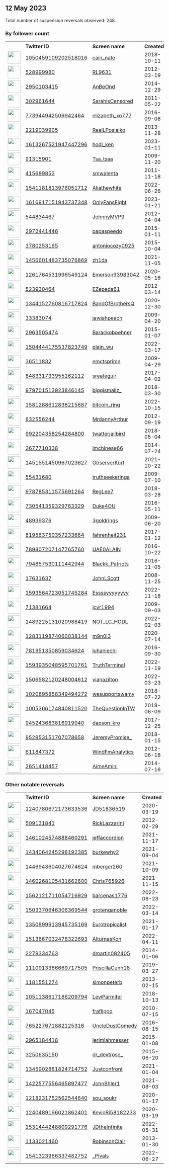 
## 12 May 2023
Total number of suspension reversals observed: 248.

### By follower count
<table><tr><th></th><th align="left">Twitter ID</th><th align="left">Screen name</th>
<th align="left">Created</th><th align="left">Status</th><th align="left">Suspended</th><th align="left">Followers</th>
<tr><td><a href="https://pbs.twimg.com/profile_images/1657818551107874820/2o2JGNr1_normal.jpg"><img src="https://pbs.twimg.com/profile_images/1657818551107874820/2o2JGNr1_normal.jpg" width="40px" height="40px" align="center"/></a></td><td><a href="https://twitter.com/intent/user?user_id=1050459109202518016">1050459109202518016</a></td><td><a href="https://twitter.com/cain_nate">cain_nate</a></td><td>2018-10-11</td><td align="center"></td><td></td><td>63507</td></tr>
<tr><td><a href="https://pbs.twimg.com/profile_images/1669367699758276608/gUYLiA-p_normal.jpg"><img src="https://pbs.twimg.com/profile_images/1669367699758276608/gUYLiA-p_normal.jpg" width="40px" height="40px" align="center"/></a></td><td><a href="https://twitter.com/intent/user?user_id=528999980">528999980</a></td><td><a href="https://twitter.com/RL9631">RL9631</a></td><td>2012-03-19</td><td align="center"></td><td></td><td>61422</td></tr>
<tr><td><a href="https://pbs.twimg.com/profile_images/1657161802025771008/JTUbEJr3_normal.jpg"><img src="https://pbs.twimg.com/profile_images/1657161802025771008/JTUbEJr3_normal.jpg" width="40px" height="40px" align="center"/></a></td><td><a href="https://twitter.com/intent/user?user_id=2950103415">2950103415</a></td><td><a href="https://twitter.com/AnBeOnd">AnBeOnd</a></td><td>2014-12-29</td><td align="center"></td><td></td><td>36234</td></tr>
<tr><td><a href="https://pbs.twimg.com/profile_images/1644207662484148225/-kt-q1eT_normal.jpg"><img src="https://pbs.twimg.com/profile_images/1644207662484148225/-kt-q1eT_normal.jpg" width="40px" height="40px" align="center"/></a></td><td><a href="https://twitter.com/intent/user?user_id=302961644">302961644</a></td><td><a href="https://twitter.com/SarahisCensored">SarahisCensored</a></td><td>2011-05-22</td><td align="center"></td><td>2023-05-11</td><td>36192</td></tr>
<tr><td><a href="https://pbs.twimg.com/profile_images/1657030047029444611/EZ4VI8ND_normal.jpg"><img src="https://pbs.twimg.com/profile_images/1657030047029444611/EZ4VI8ND_normal.jpg" width="40px" height="40px" align="center"/></a></td><td><a href="https://twitter.com/intent/user?user_id=773944942506942464">773944942506942464</a></td><td><a href="https://twitter.com/elizabeth_xo777">elizabeth_xo777</a></td><td>2016-09-08</td><td align="center"></td><td>2022-03-18</td><td>32692</td></tr>
<tr><td><a href="https://pbs.twimg.com/profile_images/1311145569579134976/0ysO1lmp_normal.jpg"><img src="https://pbs.twimg.com/profile_images/1311145569579134976/0ysO1lmp_normal.jpg" width="40px" height="40px" align="center"/></a></td><td><a href="https://twitter.com/intent/user?user_id=2219039905">2219039905</a></td><td><a href="https://twitter.com/RealLPoslaiko">RealLPoslaiko</a></td><td>2013-11-28</td><td align="center"></td><td></td><td>28621</td></tr>
<tr><td><a href="https://pbs.twimg.com/profile_images/1613267865494491136/gq0hOa0Y_normal.jpg"><img src="https://pbs.twimg.com/profile_images/1613267865494491136/gq0hOa0Y_normal.jpg" width="40px" height="40px" align="center"/></a></td><td><a href="https://twitter.com/intent/user?user_id=1613267521947447296">1613267521947447296</a></td><td><a href="https://twitter.com/hodl_ken">hodl_ken</a></td><td>2023-01-11</td><td align="center"></td><td>2023-05-10</td><td>27847</td></tr>
<tr><td><a href="https://pbs.twimg.com/profile_images/1654475130893131777/F0Fhigdy_normal.jpg"><img src="https://pbs.twimg.com/profile_images/1654475130893131777/F0Fhigdy_normal.jpg" width="40px" height="40px" align="center"/></a></td><td><a href="https://twitter.com/intent/user?user_id=91315901">91315901</a></td><td><a href="https://twitter.com/Tsa_tsaa">Tsa_tsaa</a></td><td>2009-11-20</td><td align="center"></td><td>2023-04-10</td><td>27542</td></tr>
<tr><td><a href="https://pbs.twimg.com/profile_images/1028434883570540545/SMDHhOMF_normal.jpg"><img src="https://pbs.twimg.com/profile_images/1028434883570540545/SMDHhOMF_normal.jpg" width="40px" height="40px" align="center"/></a></td><td><a href="https://twitter.com/intent/user?user_id=415689853">415689853</a></td><td><a href="https://twitter.com/smwalenta">smwalenta</a></td><td>2011-11-18</td><td align="center"></td><td></td><td>15367</td></tr>
<tr><td><a href="https://pbs.twimg.com/profile_images/1624602290022907904/46L5H4KT_normal.jpg"><img src="https://pbs.twimg.com/profile_images/1624602290022907904/46L5H4KT_normal.jpg" width="40px" height="40px" align="center"/></a></td><td><a href="https://twitter.com/intent/user?user_id=1541181813976051712">1541181813976051712</a></td><td><a href="https://twitter.com/Aliathewhite">Aliathewhite</a></td><td>2022-06-26</td><td align="center">🚫</td><td>2023-05-10</td><td>11086</td></tr>
<tr><td><a href="https://pbs.twimg.com/profile_images/1665385724319789056/zpIzY3De_normal.jpg"><img src="https://pbs.twimg.com/profile_images/1665385724319789056/zpIzY3De_normal.jpg" width="40px" height="40px" align="center"/></a></td><td><a href="https://twitter.com/intent/user?user_id=1616917151943737348">1616917151943737348</a></td><td><a href="https://twitter.com/OnlyFansFight">OnlyFansFight</a></td><td>2023-01-21</td><td align="center">🚫</td><td>2023-05-01</td><td>10003</td></tr>
<tr><td><a href="https://pbs.twimg.com/profile_images/853282855266508800/Z5gxFrbY_normal.jpg"><img src="https://pbs.twimg.com/profile_images/853282855266508800/Z5gxFrbY_normal.jpg" width="40px" height="40px" align="center"/></a></td><td><a href="https://twitter.com/intent/user?user_id=544834467">544834467</a></td><td><a href="https://twitter.com/JohnnyMVP9">JohnnyMVP9</a></td><td>2012-04-04</td><td align="center"></td><td></td><td>7963</td></tr>
<tr><td><a href="https://pbs.twimg.com/profile_images/1193321580513742849/llHC7PPO_normal.jpg"><img src="https://pbs.twimg.com/profile_images/1193321580513742849/llHC7PPO_normal.jpg" width="40px" height="40px" align="center"/></a></td><td><a href="https://twitter.com/intent/user?user_id=2972441446">2972441446</a></td><td><a href="https://twitter.com/papaspeedo">papaspeedo</a></td><td>2015-01-11</td><td align="center"></td><td></td><td>7576</td></tr>
<tr><td><a href="https://pbs.twimg.com/profile_images/1167114617270571008/vpN1GZUZ_normal.jpg"><img src="https://pbs.twimg.com/profile_images/1167114617270571008/vpN1GZUZ_normal.jpg" width="40px" height="40px" align="center"/></a></td><td><a href="https://twitter.com/intent/user?user_id=3780253165">3780253165</a></td><td><a href="https://twitter.com/antoniocozy0925">antoniocozy0925</a></td><td>2015-10-04</td><td align="center"></td><td>2022-10-05</td><td>4758</td></tr>
<tr><td><a href="https://pbs.twimg.com/profile_images/1654410354213126145/b0S8RhAZ_normal.jpg"><img src="https://pbs.twimg.com/profile_images/1654410354213126145/b0S8RhAZ_normal.jpg" width="40px" height="40px" align="center"/></a></td><td><a href="https://twitter.com/intent/user?user_id=1456601483735076869">1456601483735076869</a></td><td><a href="https://twitter.com/zh1da">zh1da</a></td><td>2021-11-05</td><td align="center"></td><td>2023-03-09</td><td>4475</td></tr>
<tr><td><a href="https://pbs.twimg.com/profile_images/1587947750192201728/dMQ7AeY4_normal.jpg"><img src="https://pbs.twimg.com/profile_images/1587947750192201728/dMQ7AeY4_normal.jpg" width="40px" height="40px" align="center"/></a></td><td><a href="https://twitter.com/intent/user?user_id=1261764531996549124">1261764531996549124</a></td><td><a href="https://twitter.com/Emerson93983042">Emerson93983042</a></td><td>2020-05-16</td><td align="center"></td><td>2022-12-12</td><td>4380</td></tr>
<tr><td><a href="https://pbs.twimg.com/profile_images/946589773551902720/-1dQkqnQ_normal.jpg"><img src="https://pbs.twimg.com/profile_images/946589773551902720/-1dQkqnQ_normal.jpg" width="40px" height="40px" align="center"/></a></td><td><a href="https://twitter.com/intent/user?user_id=523930464">523930464</a></td><td><a href="https://twitter.com/EZepeda61">EZepeda61</a></td><td>2012-03-14</td><td align="center"></td><td>2023-02-28</td><td>4136</td></tr>
<tr><td><a href="https://pbs.twimg.com/profile_images/1665118801711562754/MKaq9X6p_normal.jpg"><img src="https://pbs.twimg.com/profile_images/1665118801711562754/MKaq9X6p_normal.jpg" width="40px" height="40px" align="center"/></a></td><td><a href="https://twitter.com/intent/user?user_id=1344152760816717824">1344152760816717824</a></td><td><a href="https://twitter.com/BandOfBrothersQ">BandOfBrothersQ</a></td><td>2020-12-30</td><td align="center"></td><td>2022-11-08</td><td>4103</td></tr>
<tr><td><a href="https://pbs.twimg.com/profile_images/418796845/BrittonMeBrittonsWedding3_edited_normal.jpg"><img src="https://pbs.twimg.com/profile_images/418796845/BrittonMeBrittonsWedding3_edited_normal.jpg" width="40px" height="40px" align="center"/></a></td><td><a href="https://twitter.com/intent/user?user_id=33383074">33383074</a></td><td><a href="https://twitter.com/jawjahpeach">jawjahpeach</a></td><td>2009-04-20</td><td align="center"></td><td></td><td>3783</td></tr>
<tr><td><a href="https://pbs.twimg.com/profile_images/1495198862218256391/UJcQjz4N_normal.jpg"><img src="https://pbs.twimg.com/profile_images/1495198862218256391/UJcQjz4N_normal.jpg" width="40px" height="40px" align="center"/></a></td><td><a href="https://twitter.com/intent/user?user_id=2963505474">2963505474</a></td><td><a href="https://twitter.com/Barackoboehner">Barackoboehner</a></td><td>2015-01-07</td><td align="center"></td><td>2022-06-07</td><td>3488</td></tr>
<tr><td><a href="https://pbs.twimg.com/profile_images/1505051277905915905/n-LGDeN8_normal.jpg"><img src="https://pbs.twimg.com/profile_images/1505051277905915905/n-LGDeN8_normal.jpg" width="40px" height="40px" align="center"/></a></td><td><a href="https://twitter.com/intent/user?user_id=1504444175537823749">1504444175537823749</a></td><td><a href="https://twitter.com/plain_wu">plain_wu</a></td><td>2022-03-17</td><td align="center"></td><td>2023-04-29</td><td>3420</td></tr>
<tr><td><a href="https://pbs.twimg.com/profile_images/1127279196831510528/b6rJRYEy_normal.png"><img src="https://pbs.twimg.com/profile_images/1127279196831510528/b6rJRYEy_normal.png" width="40px" height="40px" align="center"/></a></td><td><a href="https://twitter.com/intent/user?user_id=36511832">36511832</a></td><td><a href="https://twitter.com/emctsprime">emctsprime</a></td><td>2009-04-29</td><td align="center"></td><td></td><td>3399</td></tr>
<tr><td><a href="https://pbs.twimg.com/profile_images/1509603275770843143/uH83mSKN_normal.jpg"><img src="https://pbs.twimg.com/profile_images/1509603275770843143/uH83mSKN_normal.jpg" width="40px" height="40px" align="center"/></a></td><td><a href="https://twitter.com/intent/user?user_id=848331733955162112">848331733955162112</a></td><td><a href="https://twitter.com/sreateguir">sreateguir</a></td><td>2017-04-02</td><td align="center"></td><td>2022-08-10</td><td>2892</td></tr>
<tr><td><a href="https://pbs.twimg.com/profile_images/1250063198872653835/yuGQ-rZZ_normal.jpg"><img src="https://pbs.twimg.com/profile_images/1250063198872653835/yuGQ-rZZ_normal.jpg" width="40px" height="40px" align="center"/></a></td><td><a href="https://twitter.com/intent/user?user_id=979701513923846145">979701513923846145</a></td><td><a href="https://twitter.com/biggismallz_">biggismallz_</a></td><td>2018-03-30</td><td align="center"></td><td></td><td>2772</td></tr>
<tr><td><a href="https://pbs.twimg.com/profile_images/1581319762440773634/GTl5msnZ_normal.jpg"><img src="https://pbs.twimg.com/profile_images/1581319762440773634/GTl5msnZ_normal.jpg" width="40px" height="40px" align="center"/></a></td><td><a href="https://twitter.com/intent/user?user_id=1581288612838215687">1581288612838215687</a></td><td><a href="https://twitter.com/bitcoin_ring">bitcoin_ring</a></td><td>2022-10-15</td><td align="center"></td><td>2023-04-11</td><td>2764</td></tr>
<tr><td><a href="https://pbs.twimg.com/profile_images/378800000193868718/fe3a39c062fa6a9b5e594275e4902851_normal.jpeg"><img src="https://pbs.twimg.com/profile_images/378800000193868718/fe3a39c062fa6a9b5e594275e4902851_normal.jpeg" width="40px" height="40px" align="center"/></a></td><td><a href="https://twitter.com/intent/user?user_id=832556244">832556244</a></td><td><a href="https://twitter.com/MrdannyArthur">MrdannyArthur</a></td><td>2012-09-19</td><td align="center">🚫</td><td></td><td>2686</td></tr>
<tr><td><a href="https://pbs.twimg.com/profile_images/1263880380316356608/M7b2tk_e_normal.jpg"><img src="https://pbs.twimg.com/profile_images/1263880380316356608/M7b2tk_e_normal.jpg" width="40px" height="40px" align="center"/></a></td><td><a href="https://twitter.com/intent/user?user_id=992204358254284800">992204358254284800</a></td><td><a href="https://twitter.com/twatterjailbird">twatterjailbird</a></td><td>2018-05-04</td><td align="center"></td><td></td><td>2620</td></tr>
<tr><td><a href="https://pbs.twimg.com/profile_images/1539361046204272640/PbsbSsbV_normal.jpg"><img src="https://pbs.twimg.com/profile_images/1539361046204272640/PbsbSsbV_normal.jpg" width="40px" height="40px" align="center"/></a></td><td><a href="https://twitter.com/intent/user?user_id=2677710338">2677710338</a></td><td><a href="https://twitter.com/imchinese66">imchinese66</a></td><td>2014-07-24</td><td align="center"></td><td>2023-02-26</td><td>2483</td></tr>
<tr><td><a href="https://pbs.twimg.com/profile_images/1451551804068610074/mpIaQf_F_normal.jpg"><img src="https://pbs.twimg.com/profile_images/1451551804068610074/mpIaQf_F_normal.jpg" width="40px" height="40px" align="center"/></a></td><td><a href="https://twitter.com/intent/user?user_id=1451551450967023627">1451551450967023627</a></td><td><a href="https://twitter.com/ObserverKurt">ObserverKurt</a></td><td>2021-10-22</td><td align="center"></td><td>2022-08-28</td><td>2317</td></tr>
<tr><td><a href="https://pbs.twimg.com/profile_images/1351620607180496896/y9Pmgmdz_normal.jpg"><img src="https://pbs.twimg.com/profile_images/1351620607180496896/y9Pmgmdz_normal.jpg" width="40px" height="40px" align="center"/></a></td><td><a href="https://twitter.com/intent/user?user_id=55431680">55431680</a></td><td><a href="https://twitter.com/truthseekeringa">truthseekeringa</a></td><td>2009-07-10</td><td align="center"></td><td>2022-07-17</td><td>2109</td></tr>
<tr><td><a href="https://pbs.twimg.com/profile_images/991315906654588928/1C2i8cqL_normal.jpg"><img src="https://pbs.twimg.com/profile_images/991315906654588928/1C2i8cqL_normal.jpg" width="40px" height="40px" align="center"/></a></td><td><a href="https://twitter.com/intent/user?user_id=978785311575691264">978785311575691264</a></td><td><a href="https://twitter.com/RegLee7">RegLee7</a></td><td>2018-03-28</td><td align="center"></td><td>2022-10-20</td><td>1842</td></tr>
<tr><td><a href="https://pbs.twimg.com/profile_images/1020402494223118337/36UqGpVY_normal.jpg"><img src="https://pbs.twimg.com/profile_images/1020402494223118337/36UqGpVY_normal.jpg" width="40px" height="40px" align="center"/></a></td><td><a href="https://twitter.com/intent/user?user_id=730541359329763329">730541359329763329</a></td><td><a href="https://twitter.com/Duke4OU">Duke4OU</a></td><td>2016-05-11</td><td align="center"></td><td></td><td>1811</td></tr>
<tr><td><a href="https://pbs.twimg.com/profile_images/1106266465328467968/H3_ypEKh_normal.png"><img src="https://pbs.twimg.com/profile_images/1106266465328467968/H3_ypEKh_normal.png" width="40px" height="40px" align="center"/></a></td><td><a href="https://twitter.com/intent/user?user_id=48939376">48939376</a></td><td><a href="https://twitter.com/3goldrings">3goldrings</a></td><td>2009-06-20</td><td align="center"></td><td></td><td>1657</td></tr>
<tr><td><a href="https://pbs.twimg.com/profile_images/1106416509491073024/lig41QxA_normal.jpg"><img src="https://pbs.twimg.com/profile_images/1106416509491073024/lig41QxA_normal.jpg" width="40px" height="40px" align="center"/></a></td><td><a href="https://twitter.com/intent/user?user_id=819563750357233664">819563750357233664</a></td><td><a href="https://twitter.com/fahrenheit231">fahrenheit231</a></td><td>2017-01-12</td><td align="center"></td><td></td><td>1508</td></tr>
<tr><td><a href="https://pbs.twimg.com/profile_images/1378982987409276929/9WFOBblV_normal.jpg"><img src="https://pbs.twimg.com/profile_images/1378982987409276929/9WFOBblV_normal.jpg" width="40px" height="40px" align="center"/></a></td><td><a href="https://twitter.com/intent/user?user_id=789807207147765760">789807207147765760</a></td><td><a href="https://twitter.com/UAE0ALAIN">UAE0ALAIN</a></td><td>2016-10-22</td><td align="center"></td><td>2022-06-05</td><td>1319</td></tr>
<tr><td><a href="https://pbs.twimg.com/profile_images/794859747287724032/I2cZYBqV_normal.jpg"><img src="https://pbs.twimg.com/profile_images/794859747287724032/I2cZYBqV_normal.jpg" width="40px" height="40px" align="center"/></a></td><td><a href="https://twitter.com/intent/user?user_id=794857530111442944">794857530111442944</a></td><td><a href="https://twitter.com/Blackk_Patriots">Blackk_Patriots</a></td><td>2016-11-05</td><td align="center"></td><td></td><td>1306</td></tr>
<tr><td><a href="https://pbs.twimg.com/profile_images/1594800095941169152/AjL-i5Be_normal.jpg"><img src="https://pbs.twimg.com/profile_images/1594800095941169152/AjL-i5Be_normal.jpg" width="40px" height="40px" align="center"/></a></td><td><a href="https://twitter.com/intent/user?user_id=17631637">17631637</a></td><td><a href="https://twitter.com/JohnLScott">JohnLScott</a></td><td>2008-11-25</td><td align="center"></td><td></td><td>1265</td></tr>
<tr><td><a href="https://pbs.twimg.com/profile_images/1594228840884224000/mpprACZl_normal.jpg"><img src="https://pbs.twimg.com/profile_images/1594228840884224000/mpprACZl_normal.jpg" width="40px" height="40px" align="center"/></a></td><td><a href="https://twitter.com/intent/user?user_id=1593564723051745284">1593564723051745284</a></td><td><a href="https://twitter.com/Essssyyyyyyyy">Essssyyyyyyyy</a></td><td>2022-11-18</td><td align="center">🚫</td><td>2023-03-28</td><td>1240</td></tr>
<tr><td><a href="https://pbs.twimg.com/profile_images/1660374363743330305/BfkmKQUk_normal.jpg"><img src="https://pbs.twimg.com/profile_images/1660374363743330305/BfkmKQUk_normal.jpg" width="40px" height="40px" align="center"/></a></td><td><a href="https://twitter.com/intent/user?user_id=71381664">71381664</a></td><td><a href="https://twitter.com/jcvr1994">jcvr1994</a></td><td>2009-09-03</td><td align="center"></td><td>2022-10-10</td><td>1198</td></tr>
<tr><td><a href="https://pbs.twimg.com/profile_images/1544386413298343936/JXcElbNC_normal.jpg"><img src="https://pbs.twimg.com/profile_images/1544386413298343936/JXcElbNC_normal.jpg" width="40px" height="40px" align="center"/></a></td><td><a href="https://twitter.com/intent/user?user_id=1489225131020988419">1489225131020988419</a></td><td><a href="https://twitter.com/NOT_LC_HODL">NOT_LC_HODL</a></td><td>2022-02-03</td><td align="center"></td><td>2022-12-13</td><td>1173</td></tr>
<tr><td><a href="https://pbs.twimg.com/profile_images/1659839879801438209/t_0hlupQ_normal.jpg"><img src="https://pbs.twimg.com/profile_images/1659839879801438209/t_0hlupQ_normal.jpg" width="40px" height="40px" align="center"/></a></td><td><a href="https://twitter.com/intent/user?user_id=1283119874060038144">1283119874060038144</a></td><td><a href="https://twitter.com/m9n0l3">m9n0l3</a></td><td>2020-07-14</td><td align="center">🚫</td><td>2023-01-02</td><td>1164</td></tr>
<tr><td><a href="https://pbs.twimg.com/profile_images/1652860601335439362/B6xkBamA_normal.jpg"><img src="https://pbs.twimg.com/profile_images/1652860601335439362/B6xkBamA_normal.jpg" width="40px" height="40px" align="center"/></a></td><td><a href="https://twitter.com/intent/user?user_id=781951350859034624">781951350859034624</a></td><td><a href="https://twitter.com/luhaniechi">luhaniechi</a></td><td>2016-09-30</td><td align="center"></td><td>2022-10-30</td><td>1121</td></tr>
<tr><td><a href="https://pbs.twimg.com/profile_images/1650541117665062913/XwHKqwrZ_normal.jpg"><img src="https://pbs.twimg.com/profile_images/1650541117665062913/XwHKqwrZ_normal.jpg" width="40px" height="40px" align="center"/></a></td><td><a href="https://twitter.com/intent/user?user_id=1593935048595701761">1593935048595701761</a></td><td><a href="https://twitter.com/TruthTerminal">TruthTerminal</a></td><td>2022-11-19</td><td align="center"></td><td>2023-05-02</td><td>1076</td></tr>
<tr><td><a href="https://pbs.twimg.com/profile_images/1547243889324605446/uZV2_yvl_normal.jpg"><img src="https://pbs.twimg.com/profile_images/1547243889324605446/uZV2_yvl_normal.jpg" width="40px" height="40px" align="center"/></a></td><td><a href="https://twitter.com/intent/user?user_id=1506582120248004612">1506582120248004612</a></td><td><a href="https://twitter.com/vianazilton">vianazilton</a></td><td>2022-03-23</td><td align="center"></td><td>2022-10-20</td><td>1002</td></tr>
<tr><td><a href="https://pbs.twimg.com/profile_images/1541796115753754624/UfD7ElW5_normal.jpg"><img src="https://pbs.twimg.com/profile_images/1541796115753754624/UfD7ElW5_normal.jpg" width="40px" height="40px" align="center"/></a></td><td><a href="https://twitter.com/intent/user?user_id=1020895858349494272">1020895858349494272</a></td><td><a href="https://twitter.com/wesupportswamy">wesupportswamy</a></td><td>2018-07-22</td><td align="center"></td><td>2022-07-27</td><td>989</td></tr>
<tr><td><a href="https://pbs.twimg.com/profile_images/1415847240317292546/WP3BtmJw_normal.jpg"><img src="https://pbs.twimg.com/profile_images/1415847240317292546/WP3BtmJw_normal.jpg" width="40px" height="40px" align="center"/></a></td><td><a href="https://twitter.com/intent/user?user_id=1005366174840811520">1005366174840811520</a></td><td><a href="https://twitter.com/TheQuestionInTW">TheQuestionInTW</a></td><td>2018-06-09</td><td align="center"></td><td>2022-07-03</td><td>961</td></tr>
<tr><td><a href="https://pbs.twimg.com/profile_images/1565316796000964608/ojVqh4v9_normal.jpg"><img src="https://pbs.twimg.com/profile_images/1565316796000964608/ojVqh4v9_normal.jpg" width="40px" height="40px" align="center"/></a></td><td><a href="https://twitter.com/intent/user?user_id=945243683816919040">945243683816919040</a></td><td><a href="https://twitter.com/dapson_kro">dapson_kro</a></td><td>2017-12-25</td><td align="center"></td><td>2023-04-17</td><td>918</td></tr>
<tr><td><a href="https://pbs.twimg.com/profile_images/1661954452280967171/ZkfRNvHU_normal.jpg"><img src="https://pbs.twimg.com/profile_images/1661954452280967171/ZkfRNvHU_normal.jpg" width="40px" height="40px" align="center"/></a></td><td><a href="https://twitter.com/intent/user?user_id=952953151707078658">952953151707078658</a></td><td><a href="https://twitter.com/JeremyPromise_">JeremyPromise_</a></td><td>2018-01-15</td><td align="center"></td><td>2023-02-03</td><td>910</td></tr>
<tr><td><a href="https://pbs.twimg.com/profile_images/545984362278178818/mA1AADPJ_normal.jpeg"><img src="https://pbs.twimg.com/profile_images/545984362278178818/mA1AADPJ_normal.jpeg" width="40px" height="40px" align="center"/></a></td><td><a href="https://twitter.com/intent/user?user_id=611847372">611847372</a></td><td><a href="https://twitter.com/WindFmAnalytics">WindFmAnalytics</a></td><td>2012-06-18</td><td align="center"></td><td>2023-03-22</td><td>761</td></tr>
<tr><td><a href="https://pbs.twimg.com/profile_images/1533750252322402304/K4NjImkU_normal.jpg"><img src="https://pbs.twimg.com/profile_images/1533750252322402304/K4NjImkU_normal.jpg" width="40px" height="40px" align="center"/></a></td><td><a href="https://twitter.com/intent/user?user_id=2651418457">2651418457</a></td><td><a href="https://twitter.com/AimeAmini">AimeAmini</a></td><td>2014-07-16</td><td align="center"></td><td>2023-01-11</td><td>721</td></tr>
</table>

### Other notable reversals
<table><tr><th></th><th align="left">Twitter ID</th><th align="left">Screen name</th>
<th align="left">Created</th><th align="left">Status</th><th align="left">Suspended</th><th align="left">Followers</th>
<tr><td><a href="https://pbs.twimg.com/profile_images/1501056925777076232/zMUG7HdG_normal.jpg"><img src="https://pbs.twimg.com/profile_images/1501056925777076232/zMUG7HdG_normal.jpg" width="40px" height="40px" align="center"/></a></td><td><a href="https://twitter.com/intent/user?user_id=1240780672173633536">1240780672173633536</a></td><td><a href="https://twitter.com/JD51836519">JD51836519</a></td><td>2020-03-19</td><td align="center"></td><td>2022-06-07</td><td>302</td></tr>
<tr><td><a href="https://pbs.twimg.com/profile_images/1863017016/lazz_co_normal.jpg"><img src="https://pbs.twimg.com/profile_images/1863017016/lazz_co_normal.jpg" width="40px" height="40px" align="center"/></a></td><td><a href="https://twitter.com/intent/user?user_id=509131841">509131841</a></td><td><a href="https://twitter.com/RickLazzarini">RickLazzarini</a></td><td>2012-02-29</td><td align="center"></td><td>2022-08-26</td><td>647</td></tr>
<tr><td><a href="https://pbs.twimg.com/profile_images/1657067582086602753/idW5SXoQ_normal.jpg"><img src="https://pbs.twimg.com/profile_images/1657067582086602753/idW5SXoQ_normal.jpg" width="40px" height="40px" align="center"/></a></td><td><a href="https://twitter.com/intent/user?user_id=1461024574888460291">1461024574888460291</a></td><td><a href="https://twitter.com/jeffaccordion">jeffaccordion</a></td><td>2021-11-17</td><td align="center"></td><td>2022-05-24</td><td>180</td></tr>
<tr><td><a href="https://pbs.twimg.com/profile_images/1652336629456011264/ucmU46wl_normal.jpg"><img src="https://pbs.twimg.com/profile_images/1652336629456011264/ucmU46wl_normal.jpg" width="40px" height="40px" align="center"/></a></td><td><a href="https://twitter.com/intent/user?user_id=1434064245298192385">1434064245298192385</a></td><td><a href="https://twitter.com/burkewhy2">burkewhy2</a></td><td>2021-09-04</td><td align="center"></td><td>2023-04-27</td><td>29</td></tr>
<tr><td><a href="https://abs.twimg.com/sticky/default_profile_images/default_profile_normal.png"><img src="https://abs.twimg.com/sticky/default_profile_images/default_profile_normal.png" width="40px" height="40px" align="center"/></a></td><td><a href="https://twitter.com/intent/user?user_id=1446943604027674624">1446943604027674624</a></td><td><a href="https://twitter.com/mberger260">mberger260</a></td><td>2021-10-09</td><td align="center"></td><td>2023-05-12</td><td>195</td></tr>
<tr><td><a href="https://pbs.twimg.com/profile_images/1587520799195422721/FXTorWkO_normal.jpg"><img src="https://pbs.twimg.com/profile_images/1587520799195422721/FXTorWkO_normal.jpg" width="40px" height="40px" align="center"/></a></td><td><a href="https://twitter.com/intent/user?user_id=1460268105431662600">1460268105431662600</a></td><td><a href="https://twitter.com/Chris765926">Chris765926</a></td><td>2021-11-15</td><td align="center"></td><td>2022-12-15</td><td>87</td></tr>
<tr><td><a href="https://pbs.twimg.com/profile_images/1589778597413326850/nMixvRiJ_normal.jpg"><img src="https://pbs.twimg.com/profile_images/1589778597413326850/nMixvRiJ_normal.jpg" width="40px" height="40px" align="center"/></a></td><td><a href="https://twitter.com/intent/user?user_id=1562121711054716929">1562121711054716929</a></td><td><a href="https://twitter.com/barcenas1776">barcenas1776</a></td><td>2022-08-23</td><td align="center"></td><td>2022-12-09</td><td>94</td></tr>
<tr><td><a href="https://pbs.twimg.com/profile_images/1503371200587776005/pVkLJtKq_normal.jpg"><img src="https://pbs.twimg.com/profile_images/1503371200587776005/pVkLJtKq_normal.jpg" width="40px" height="40px" align="center"/></a></td><td><a href="https://twitter.com/intent/user?user_id=1503370646306369544">1503370646306369544</a></td><td><a href="https://twitter.com/grotenganoble">grotenganoble</a></td><td>2022-03-14</td><td align="center"></td><td>2022-11-27</td><td>374</td></tr>
<tr><td><a href="https://pbs.twimg.com/profile_images/1592256615113269249/BkzlnDKN_normal.jpg"><img src="https://pbs.twimg.com/profile_images/1592256615113269249/BkzlnDKN_normal.jpg" width="40px" height="40px" align="center"/></a></td><td><a href="https://twitter.com/intent/user?user_id=1350899913945735169">1350899913945735169</a></td><td><a href="https://twitter.com/Eurotropicalist">Eurotropicalist</a></td><td>2021-01-17</td><td align="center"></td><td>2022-12-21</td><td>120</td></tr>
<tr><td><a href="https://pbs.twimg.com/profile_images/1530383852941807617/O0RpRyPx_normal.jpg"><img src="https://pbs.twimg.com/profile_images/1530383852941807617/O0RpRyPx_normal.jpg" width="40px" height="40px" align="center"/></a></td><td><a href="https://twitter.com/intent/user?user_id=1513667032478322693">1513667032478322693</a></td><td><a href="https://twitter.com/AlturnasKon">AlturnasKon</a></td><td>2022-04-11</td><td align="center">🔒</td><td>2022-06-13</td><td>375</td></tr>
<tr><td><a href="https://pbs.twimg.com/profile_images/1519145929806434304/MS1CxRkx_normal.jpg"><img src="https://pbs.twimg.com/profile_images/1519145929806434304/MS1CxRkx_normal.jpg" width="40px" height="40px" align="center"/></a></td><td><a href="https://twitter.com/intent/user?user_id=2279334763">2279334763</a></td><td><a href="https://twitter.com/dmartin082405">dmartin082405</a></td><td>2014-01-06</td><td align="center"></td><td>2023-03-22</td><td>29</td></tr>
<tr><td><a href="https://pbs.twimg.com/profile_images/1628892559786274818/wS5vmqiG_normal.jpg"><img src="https://pbs.twimg.com/profile_images/1628892559786274818/wS5vmqiG_normal.jpg" width="40px" height="40px" align="center"/></a></td><td><a href="https://twitter.com/intent/user?user_id=1110913366669717505">1110913366669717505</a></td><td><a href="https://twitter.com/PriscillaCunh18">PriscillaCunh18</a></td><td>2019-03-27</td><td align="center"></td><td>2023-03-12</td><td>8</td></tr>
<tr><td><a href="https://pbs.twimg.com/profile_images/950299909412016130/_VUUQSC8_normal.jpg"><img src="https://pbs.twimg.com/profile_images/950299909412016130/_VUUQSC8_normal.jpg" width="40px" height="40px" align="center"/></a></td><td><a href="https://twitter.com/intent/user?user_id=1181551274">1181551274</a></td><td><a href="https://twitter.com/simonpeterb">simonpeterb</a></td><td>2013-02-15</td><td align="center"></td><td>2022-12-12</td><td>387</td></tr>
<tr><td><a href="https://pbs.twimg.com/profile_images/1415449518393290754/xzXwKlWw_normal.jpg"><img src="https://pbs.twimg.com/profile_images/1415449518393290754/xzXwKlWw_normal.jpg" width="40px" height="40px" align="center"/></a></td><td><a href="https://twitter.com/intent/user?user_id=1051138617186209794">1051138617186209794</a></td><td><a href="https://twitter.com/LeviParmiter">LeviParmiter</a></td><td>2018-10-13</td><td align="center"></td><td>2022-09-30</td><td>136</td></tr>
<tr><td><a href="https://pbs.twimg.com/profile_images/1665043316876951557/4zxJ63aD_normal.jpg"><img src="https://pbs.twimg.com/profile_images/1665043316876951557/4zxJ63aD_normal.jpg" width="40px" height="40px" align="center"/></a></td><td><a href="https://twitter.com/intent/user?user_id=167047045">167047045</a></td><td><a href="https://twitter.com/fraflippo">fraflippo</a></td><td>2010-07-15</td><td align="center"></td><td>2023-04-20</td><td>9</td></tr>
<tr><td><a href="https://pbs.twimg.com/profile_images/1495166342600617985/qD72QGqU_normal.jpg"><img src="https://pbs.twimg.com/profile_images/1495166342600617985/qD72QGqU_normal.jpg" width="40px" height="40px" align="center"/></a></td><td><a href="https://twitter.com/intent/user?user_id=765227671882125316">765227671882125316</a></td><td><a href="https://twitter.com/UncleDustComedy">UncleDustComedy</a></td><td>2016-08-15</td><td align="center"></td><td>2023-04-21</td><td>704</td></tr>
<tr><td><a href="https://pbs.twimg.com/profile_images/553068566766157824/F5k_3OD0_normal.png"><img src="https://pbs.twimg.com/profile_images/553068566766157824/F5k_3OD0_normal.png" width="40px" height="40px" align="center"/></a></td><td><a href="https://twitter.com/intent/user?user_id=2965184418">2965184418</a></td><td><a href="https://twitter.com/jerimiahmesser">jerimiahmesser</a></td><td>2015-01-08</td><td align="center"></td><td>2023-01-04</td><td>1</td></tr>
<tr><td><a href="https://pbs.twimg.com/profile_images/1596178185406009350/7_wP1xzN_normal.png"><img src="https://pbs.twimg.com/profile_images/1596178185406009350/7_wP1xzN_normal.png" width="40px" height="40px" align="center"/></a></td><td><a href="https://twitter.com/intent/user?user_id=3250635150">3250635150</a></td><td><a href="https://twitter.com/dr_dextrose_">dr_dextrose_</a></td><td>2015-06-20</td><td align="center">👋</td><td>2022-11-28</td><td>87</td></tr>
<tr><td><a href="https://pbs.twimg.com/profile_images/1602113704404959233/lIjgZSD8_normal.jpg"><img src="https://pbs.twimg.com/profile_images/1602113704404959233/lIjgZSD8_normal.jpg" width="40px" height="40px" align="center"/></a></td><td><a href="https://twitter.com/intent/user?user_id=1345902881824714752">1345902881824714752</a></td><td><a href="https://twitter.com/Justconfront">Justconfront</a></td><td>2021-01-04</td><td align="center"></td><td>2023-04-03</td><td>333</td></tr>
<tr><td><a href="https://pbs.twimg.com/profile_images/1422577828713873413/kVH25sq1_normal.jpg"><img src="https://pbs.twimg.com/profile_images/1422577828713873413/kVH25sq1_normal.jpg" width="40px" height="40px" align="center"/></a></td><td><a href="https://twitter.com/intent/user?user_id=1422577556465897477">1422577556465897477</a></td><td><a href="https://twitter.com/JohnBhler1">JohnBhler1</a></td><td>2021-08-03</td><td align="center">🔒</td><td>2023-01-20</td><td>2</td></tr>
<tr><td><a href="https://pbs.twimg.com/profile_images/1554700726189826048/K_bmMqrH_normal.jpg"><img src="https://pbs.twimg.com/profile_images/1554700726189826048/K_bmMqrH_normal.jpg" width="40px" height="40px" align="center"/></a></td><td><a href="https://twitter.com/intent/user?user_id=1218231752562544640">1218231752562544640</a></td><td><a href="https://twitter.com/sou_soukr">sou_soukr</a></td><td>2020-01-17</td><td align="center"></td><td>2022-08-07</td><td>264</td></tr>
<tr><td><a href="https://pbs.twimg.com/profile_images/1589452588436656132/2LhrB69e_normal.jpg"><img src="https://pbs.twimg.com/profile_images/1589452588436656132/2LhrB69e_normal.jpg" width="40px" height="40px" align="center"/></a></td><td><a href="https://twitter.com/intent/user?user_id=1240489196021862401">1240489196021862401</a></td><td><a href="https://twitter.com/KevinRi58182233">KevinRi58182233</a></td><td>2020-03-19</td><td align="center"></td><td>2022-12-25</td><td>22</td></tr>
<tr><td><a href="https://pbs.twimg.com/profile_images/1531607918155649031/2zGawKM5_normal.jpg"><img src="https://pbs.twimg.com/profile_images/1531607918155649031/2zGawKM5_normal.jpg" width="40px" height="40px" align="center"/></a></td><td><a href="https://twitter.com/intent/user?user_id=1531444248809291776">1531444248809291776</a></td><td><a href="https://twitter.com/JDtheInfinite">JDtheInfinite</a></td><td>2022-05-31</td><td align="center"></td><td>2022-08-19</td><td>88</td></tr>
<tr><td><a href="https://pbs.twimg.com/profile_images/1591511646995972096/2soXxLUG_normal.jpg"><img src="https://pbs.twimg.com/profile_images/1591511646995972096/2soXxLUG_normal.jpg" width="40px" height="40px" align="center"/></a></td><td><a href="https://twitter.com/intent/user?user_id=1133021460">1133021460</a></td><td><a href="https://twitter.com/RobinsonClair">RobinsonClair</a></td><td>2013-01-30</td><td align="center"></td><td>2022-11-24</td><td>17</td></tr>
<tr><td><a href="https://pbs.twimg.com/profile_images/1602858230035759104/MmeL7g0O_normal.jpg"><img src="https://pbs.twimg.com/profile_images/1602858230035759104/MmeL7g0O_normal.jpg" width="40px" height="40px" align="center"/></a></td><td><a href="https://twitter.com/intent/user?user_id=1541323966337482752">1541323966337482752</a></td><td><a href="https://twitter.com/_Pivals">_Pivals</a></td><td>2022-06-27</td><td align="center"></td><td>2023-01-07</td><td>91</td></tr>
</table>
